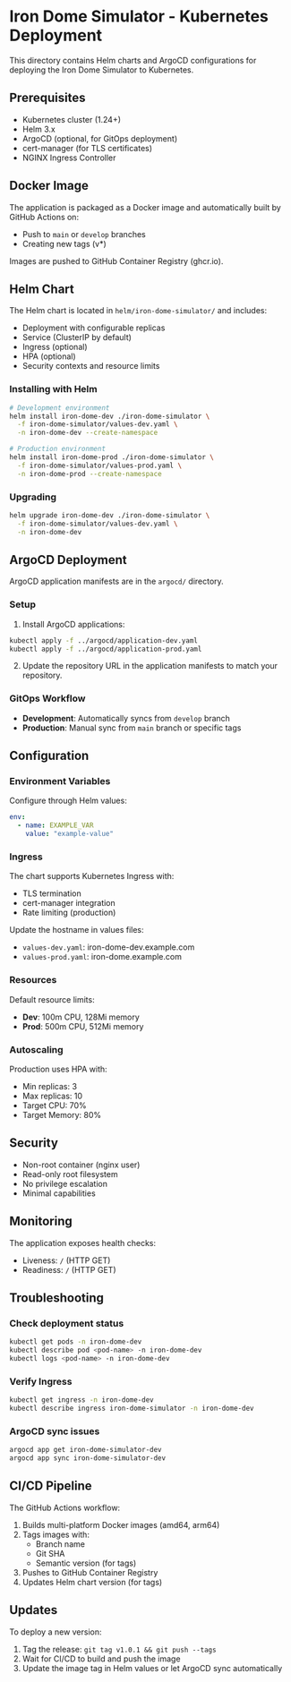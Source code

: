 # Iron Dome Simulator - Kubernetes Deployment

This directory contains Helm charts and ArgoCD configurations for deploying the Iron Dome Simulator to Kubernetes.

## Prerequisites

- Kubernetes cluster (1.24+)
- Helm 3.x
- ArgoCD (optional, for GitOps deployment)
- cert-manager (for TLS certificates)
- NGINX Ingress Controller

## Docker Image

The application is packaged as a Docker image and automatically built by GitHub Actions on:
- Push to `main` or `develop` branches
- Creating new tags (v*)

Images are pushed to GitHub Container Registry (ghcr.io).

## Helm Chart

The Helm chart is located in `helm/iron-dome-simulator/` and includes:
- Deployment with configurable replicas
- Service (ClusterIP by default)
- Ingress (optional)
- HPA (optional)
- Security contexts and resource limits

### Installing with Helm

```bash
# Development environment
helm install iron-dome-dev ./iron-dome-simulator \
  -f iron-dome-simulator/values-dev.yaml \
  -n iron-dome-dev --create-namespace

# Production environment
helm install iron-dome-prod ./iron-dome-simulator \
  -f iron-dome-simulator/values-prod.yaml \
  -n iron-dome-prod --create-namespace
```

### Upgrading

```bash
helm upgrade iron-dome-dev ./iron-dome-simulator \
  -f iron-dome-simulator/values-dev.yaml \
  -n iron-dome-dev
```

## ArgoCD Deployment

ArgoCD application manifests are in the `argocd/` directory.

### Setup

1. Install ArgoCD applications:
```bash
kubectl apply -f ../argocd/application-dev.yaml
kubectl apply -f ../argocd/application-prod.yaml
```

2. Update the repository URL in the application manifests to match your repository.

### GitOps Workflow

- **Development**: Automatically syncs from `develop` branch
- **Production**: Manual sync from `main` branch or specific tags

## Configuration

### Environment Variables

Configure through Helm values:
```yaml
env:
  - name: EXAMPLE_VAR
    value: "example-value"
```

### Ingress

The chart supports Kubernetes Ingress with:
- TLS termination
- cert-manager integration
- Rate limiting (production)

Update the hostname in values files:
- `values-dev.yaml`: iron-dome-dev.example.com
- `values-prod.yaml`: iron-dome.example.com

### Resources

Default resource limits:
- **Dev**: 100m CPU, 128Mi memory
- **Prod**: 500m CPU, 512Mi memory

### Autoscaling

Production uses HPA with:
- Min replicas: 3
- Max replicas: 10
- Target CPU: 70%
- Target Memory: 80%

## Security

- Non-root container (nginx user)
- Read-only root filesystem
- No privilege escalation
- Minimal capabilities

## Monitoring

The application exposes health checks:
- Liveness: `/` (HTTP GET)
- Readiness: `/` (HTTP GET)

## Troubleshooting

### Check deployment status
```bash
kubectl get pods -n iron-dome-dev
kubectl describe pod <pod-name> -n iron-dome-dev
kubectl logs <pod-name> -n iron-dome-dev
```

### Verify Ingress
```bash
kubectl get ingress -n iron-dome-dev
kubectl describe ingress iron-dome-simulator -n iron-dome-dev
```

### ArgoCD sync issues
```bash
argocd app get iron-dome-simulator-dev
argocd app sync iron-dome-simulator-dev
```

## CI/CD Pipeline

The GitHub Actions workflow:
1. Builds multi-platform Docker images (amd64, arm64)
2. Tags images with:
   - Branch name
   - Git SHA
   - Semantic version (for tags)
3. Pushes to GitHub Container Registry
4. Updates Helm chart version (for tags)

## Updates

To deploy a new version:
1. Tag the release: `git tag v1.0.1 && git push --tags`
2. Wait for CI/CD to build and push the image
3. Update the image tag in Helm values or let ArgoCD sync automatically